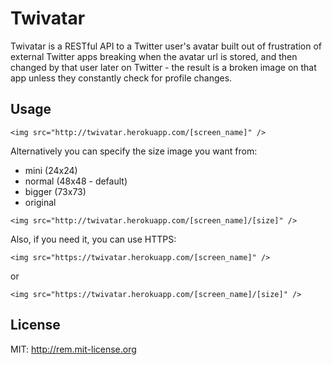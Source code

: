 # Twivatar

Twivatar is a RESTful API to a Twitter user's avatar built out of frustration of external Twitter apps breaking when the avatar url is stored, and then changed by that user later on Twitter - the result is a broken image on that app unless they constantly check for profile changes.

## Usage

`<img src="http://twivatar.herokuapp.com/[screen_name]" />`

Alternatively you can specify the size image you want from:

* mini (24x24)
* normal (48x48 - default)
* bigger (73x73)
* original

`<img src="http://twivatar.herokuapp.com/[screen_name]/[size]" />`

Also, if you need it, you can use HTTPS:

`<img src="https://twivatar.herokuapp.com/[screen_name]" />`

or

`<img src="https://twivatar.herokuapp.com/[screen_name]/[size]" />`

## License

MIT: http://rem.mit-license.org